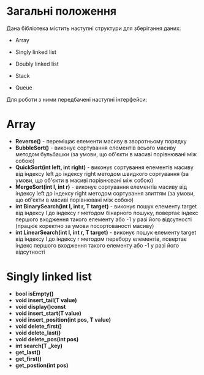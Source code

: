 # Загальні положення

Дана бібліотека містить наступні структури для зберігання даних:

* Array

* Singly linked list

* Doubly linked list

* Stack

* Queue

Для роботи з ними передбачені наступні інтерфейси:

# Array

* **Reverse()** - переміщає елементи масиву в зворотньому порядку
* **BubbleSort()** - виконує сортування елементів всього масиву методом бульбашки (за умови, що об'єкти в масиві порівнювані між собою)
* **QuickSort(int left, int right)** - виконує сортування елементів масиву від індексу left до індексу right методом швидкого сортування (за умови, що об'єкти в масиві порівнювані між собою)
*	**MergeSort(int l, int r)** - виконує сортування елементів масиву від індексу left до індексу right методом сортування злиттям (за умови, що об'єкти в масиві порівнювані між собою)
* **int BinarySearch(int l, int r, T target)** - виконує пошук елементу target від індексу l до індексу r методом бінарного пошуку, повертає індекс першого входження такого елементу або -1 у разі його відсутності (працює коректно за умови посортованості масиву)
* **int LinearSearch(int l, int r, T target)** - виконує пошук елементу target від індексу l до індексу r методом перебору елементів, повертає індекс першого входження такого елементу або -1 у разі його відсутності

# Singly linked list

* **bool isEmpty()**
* **void insert_tail(T value)**
*	**void display()const**
*	**void insert_start(T value)**
*	**void insert_position(int pos, T value)**
*	**void delete_first()**
*	**void delete_last()**
*	**void delete_pos(int pos)**
*	**int search(T _key)**
*	**get_last()**
*	**get_first()**
*	**get_postion(int pos)**
